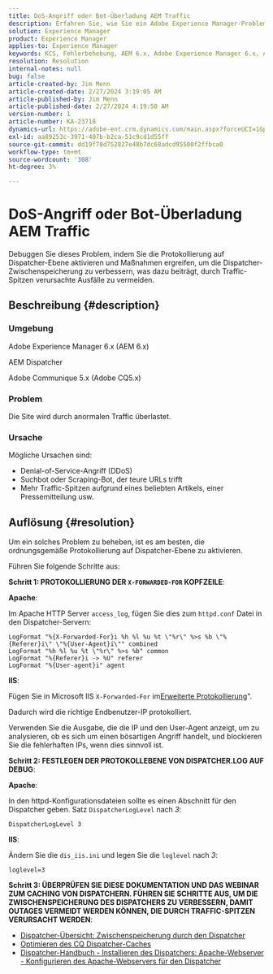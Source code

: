 ```yaml
---
title: DoS-Angriff oder Bot-Überladung AEM Traffic
description: Erfahren Sie, wie Sie ein Adobe Experience Manager-Problem lösen können, bei dem die Site durch anormalen Traffic überlastet ist.
solution: Experience Manager
product: Experience Manager
applies-to: Experience Manager
keywords: KCS, Fehlerbehebung, AEM 6.x, Adobe Experience Manager 6.x, AEM Dispatcher, CQ5.x, Adobe Communique 5.x, Adobe CQ5.x, DoS-Angriff, Denial of Service, Bot, Überlastung, Traffic
resolution: Resolution
internal-notes: null
bug: false
article-created-by: Jim Menn
article-created-date: 2/27/2024 3:19:05 AM
article-published-by: Jim Menn
article-published-date: 2/27/2024 4:19:50 AM
version-number: 1
article-number: KA-23718
dynamics-url: https://adobe-ent.crm.dynamics.com/main.aspx?forceUCI=1&pagetype=entityrecord&etn=knowledgearticle&id=68d651f5-1ed5-ee11-9079-6045bd006268
exl-id: aa89253c-3971-407b-b2ca-51c9cd1d55ff
source-git-commit: dd19f78d752827e48b7dc68adcd95500f2ffbca0
workflow-type: tm+mt
source-wordcount: '308'
ht-degree: 3%

---
```


# DoS-Angriff oder Bot-Überladung AEM Traffic


Debuggen Sie dieses Problem, indem Sie die Protokollierung auf Dispatcher-Ebene aktivieren und Maßnahmen ergreifen, um die Dispatcher-Zwischenspeicherung zu verbessern, was dazu beiträgt, durch Traffic-Spitzen verursachte Ausfälle zu vermeiden.

## Beschreibung {#description}


### Umgebung

Adobe Experience Manager 6.x (AEM 6.x)

AEM Dispatcher

Adobe Communique 5.x (Adobe CQ5.x)

### Problem

Die Site wird durch anormalen Traffic überlastet.

### Ursache

Mögliche Ursachen sind:

- Denial-of-Service-Angriff (DDoS)
- Suchbot oder Scraping-Bot, der teure URLs trifft
- Mehr Traffic-Spitzen aufgrund eines beliebten Artikels, einer Pressemitteilung usw.



## Auflösung {#resolution}


Um ein solches Problem zu beheben, ist es am besten, die ordnungsgemäße Protokollierung auf Dispatcher-Ebene zu aktivieren.

Führen Sie folgende Schritte aus:

<b>Schritt 1: PROTOKOLLIERUNG DER `X-FORWARDED-FOR` KOPFZEILE</b>:

<b>Apache</b>:

Im Apache HTTP Server `access_log`, fügen Sie dies zum `httpd.conf` Datei in den Dispatcher-Servern:


```
LogFormat "%{X-Forwarded-For}i %h %l %u %t \"%r\" %>s %b \"%{Referer}i\" \"%{User-Agent}i\"" combined
LogFormat "%h %l %u %t \"%r\" %>s %b" common
LogFormat "%{Referer}i -> %U" referer
LogFormat "%{User-agent}i" agent
```


<b>IIS</b>:

Fügen Sie in Microsoft IIS `X-Forwarded-For` im[Erweiterte Protokollierung](https://learn.microsoft.com/en-us/iis/get-started/whats-new-in-iis-85/enhanced-logging-for-iis85)&quot;.

Dadurch wird die richtige Endbenutzer-IP protokolliert.

Verwenden Sie die Ausgabe, die die IP und den User-Agent anzeigt, um zu analysieren, ob es sich um einen bösartigen Angriff handelt, und blockieren Sie die fehlerhaften IPs, wenn dies sinnvoll ist.

<b>Schritt 2: FESTLEGEN DER PROTOKOLLEBENE VON DISPATCHER.LOG AUF DEBUG</b>:

<b>Apache</b>:

In den httpd-Konfigurationsdateien sollte es einen Abschnitt für den Dispatcher geben. Satz `DispatcherLogLevel` nach *3*:

`DispatcherLogLevel 3`

<b>IIS</b>:

Ändern Sie die `dis_iis.ini` und legen Sie die `loglevel` nach *3*:

`loglevel=3`

<b>Schritt 3: ÜBERPRÜFEN SIE DIESE DOKUMENTATION UND DAS WEBINAR ZUM CACHING VON DISPATCHERN. FÜHREN SIE SCHRITTE AUS, UM DIE ZWISCHENSPEICHERUNG DES DISPATCHERS ZU VERBESSERN, DAMIT OUTAGES VERMEIDT WERDEN KÖNNEN, DIE DURCH TRAFFIC-SPITZEN VERURSACHT WERDEN</b>:

- [Dispatcher-Übersicht: Zwischenspeicherung durch den Dispatcher](https://experienceleague.adobe.com/docs/experience-manager-dispatcher/using/dispatcher.html#how-dispatcher-performs-caching)
- [Optimieren des CQ Dispatcher-Caches](https://github.com/cqsupport/webinar-dispatchercache)
- [Dispatcher-Handbuch - Installieren des Dispatchers: Apache-Webserver - Konfigurieren des Apache-Webservers für den Dispatcher](https://experienceleague.adobe.com/docs/experience-manager-dispatcher/using/getting-started/dispatcher-install.html#apache-web-server-configure-apache-web-server-for-dispatcher)
